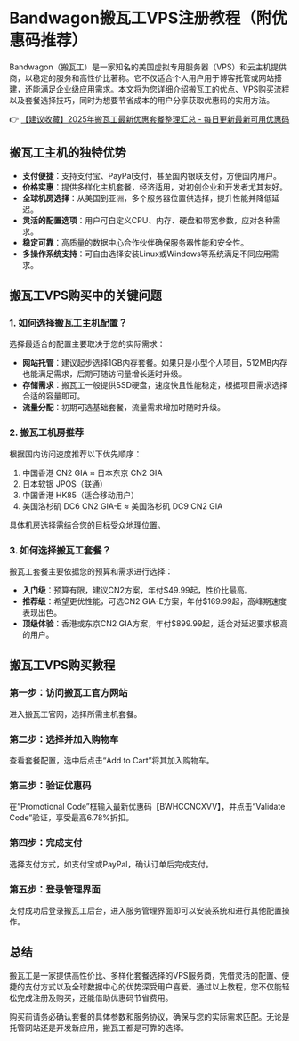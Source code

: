 # Bandwagon搬瓦工VPS注册教程（附优惠码推荐）

Bandwagon（搬瓦工）是一家知名的美国虚拟专用服务器（VPS）和云主机提供商，以稳定的服务和高性价比著称。它不仅适合个人用户用于博客托管或网站搭建，还能满足企业级应用需求。本文将为您详细介绍搬瓦工的优点、VPS购买流程以及套餐选择技巧，同时为想要节省成本的用户分享获取优惠码的实用方法。

👉 [【建议收藏】2025年搬瓦工最新优惠套餐整理汇总 - 每日更新最新可用优惠码](https://bit.ly/banwagon)

## 搬瓦工主机的独特优势

- **支付便捷**：支持支付宝、PayPal支付，甚至国内银联支付，方便国内用户。
- **价格实惠**：提供多样化主机套餐，经济适用，对初创企业和开发者尤其友好。
- **全球机房选择**：从美国到亚洲，多个服务器位置供选择，提升性能并降低延迟。
- **灵活的配置选项**：用户可自定义CPU、内存、硬盘和带宽参数，应对各种需求。
- **稳定可靠**：高质量的数据中心合作伙伴确保服务器性能和安全性。
- **多操作系统支持**：可自由选择安装Linux或Windows等系统满足不同应用需求。

## 搬瓦工VPS购买中的关键问题

### 1. 如何选择搬瓦工主机配置？

选择最适合的配置主要取决于您的实际需求：
- **网站托管**：建议起步选择1GB内存套餐。如果只是小型个人项目，512MB内存也能满足需求，后期可随访问量增长适时升级。
- **存储需求**：搬瓦工一般提供SSD硬盘，速度快且性能稳定，根据项目需求选择合适的容量即可。
- **流量分配**：初期可选基础套餐，流量需求增加时随时升级。

### 2. 搬瓦工机房推荐

根据国内访问速度推荐以下优先顺序：
1. 中国香港 CN2 GIA ≈ 日本东京 CN2 GIA
2. 日本软银 JPOS（联通）
3. 中国香港 HK85（适合移动用户）
4. 美国洛杉矶 DC6 CN2 GIA-E ≈ 美国洛杉矶 DC9 CN2 GIA

具体机房选择需结合您的目标受众地理位置。

### 3. 如何选择搬瓦工套餐？

搬瓦工套餐主要依据您的预算和需求进行选择：
- **入门级**：预算有限，建议CN2方案，年付$49.99起，性价比最高。
- **推荐级**：希望更优性能，可选CN2 GIA-E方案，年付$169.99起，高峰期速度表现出色。
- **顶级体验**：香港或东京CN2 GIA方案，年付$899.99起，适合对延迟要求极高的用户。

## 搬瓦工VPS购买教程

### 第一步：访问搬瓦工官方网站  
进入搬瓦工官网，选择所需主机套餐。

### 第二步：选择并加入购物车  
查看套餐配置，选中后点击“Add to Cart”将其加入购物车。

### 第三步：验证优惠码  
在“Promotional Code”框输入最新优惠码【BWHCCNCXVV】，并点击“Validate Code”验证，享受最高6.78%折扣。

### 第四步：完成支付  
选择支付方式，如支付宝或PayPal，确认订单后完成支付。

### 第五步：登录管理界面  
支付成功后登录搬瓦工后台，进入服务管理界面即可以安装系统和进行其他配置操作。

## 总结

搬瓦工是一家提供高性价比、多样化套餐选择的VPS服务商，凭借灵活的配置、便捷的支付方式以及全球数据中心的优势深受用户喜爱。通过以上教程，您不仅能轻松完成注册及购买，还能借助优惠码节省费用。

购买前请务必确认套餐的具体参数和服务协议，确保与您的实际需求匹配。无论是托管网站还是开发新应用，搬瓦工都是可靠的选择。